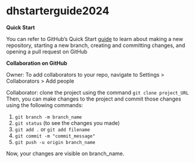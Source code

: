 # dhstarterguide2024

**Quick Start**

You can refer to GitHub’s Quick Start [guide](https://docs.github.com/en/get-started/start-your-journey/hello-world) to learn about making a new repository, starting a new branch, creating and committing changes, and opening a pull request on GitHub

**Collaboration on GitHub**

Owner: To add collaborators to your repo, navigate to Settings > Collaborators > Add people

Collaborator: clone the project using the command `git clone project_URL`
Then, you can make changes to the project and commit those changes using the following commands:

1. `git branch -m branch_name`
2. `git status` (to see the changes you made)
3. `git add .` or `git add filename`
4. `git commit -m "commit_message"`
5. `git push -u origin branch_name `

Now, your changes are visible on branch_name.

